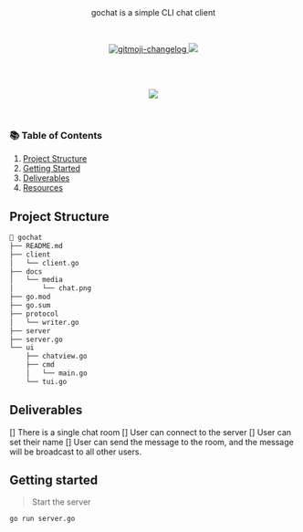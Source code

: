 <p align="center">
  <!-- <a href="#">
    <img alt="jive-search logo" src="https://github.com/imthaghost/makescraper/blob/master/docs/media/logo.jpg"> 
  </a> -->
</p>

<br>

<p align="center">
gochat is a simple CLI chat client
</p>

<br>
<p align="center">
   <a href="#">
    <img src="https://cdn.rawgit.com/sindresorhus/awesome/d7305f38d29fed78fa85652e3a63e154dd8e8829/media/badge.svg"alt="gitmoji-changelog">
  </a>
  <a href="https://goreportcard.com/badge/github.com/imthaghost/gochat"><img src="https://goreportcard.com/badge/github.com/imthaghost/gochat"></a>
</p>
<br>

<br>
<p align="center">
   <a href="#"><img src="https://github.com/imthaghost/gochat/blob/master/docs/media/chat.png"></a>  
</p>
<br>
<!-- ![landing](docs/media/chat.png) -->

### 📚 Table of Contents

1. [Project Structure](#project-structure)
2. [Getting Started](#getting-started)
3. [Deliverables](#deliverables)
4. [Resources](#resources)

## Project Structure

```bash
📂 gochat
├── README.md
├── client
│   └── client.go
├── docs
│   └── media
│       └── chat.png
├── go.mod
├── go.sum
├── protocol
│   └── writer.go
├── server
├── server.go
└── ui
    ├── chatview.go
    ├── cmd
    │   └── main.go
    └── tui.go
```

## Deliverables

[] There is a single chat room
[] User can connect to the server
[] User can set their name
[] User can send the message to the room, and the message will be broadcast to all other users.

## Getting started

> Start the server

```bash
go run server.go
```
